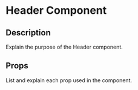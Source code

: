 # Header Component

## Description
Explain the purpose of the Header component.

## Props
List and explain each prop used in the component.